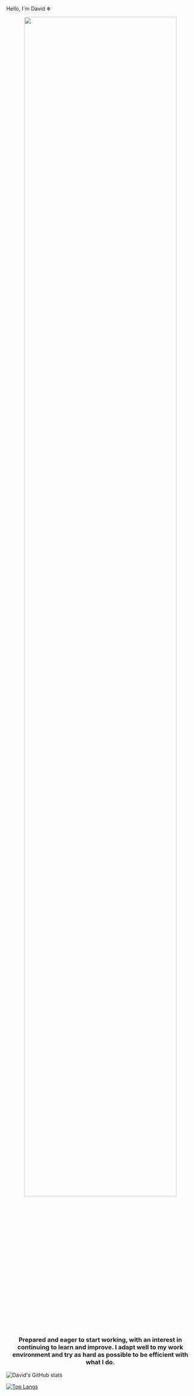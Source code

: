 Hello, I`m David ❄
<div align="center">
 <img width="90%" src="https://user-images.githubusercontent.com/57682619/125846331-49721166-6ca2-4b95-9d08-a6980260ed09.gif" style="border-radius: 30px !important" />
</div>

<h3 align="center">Prepared and eager to start working, with an interest in continuing to learn and improve. 
I adapt well to my work environment and try as hard as possible to be efficient with what I do.</h3>

![David's GitHub stats](https://github-readme-stats.vercel.app/api?username=daviidrf&show_icons=true&theme=tokyonight)

[![Top Langs](https://github-readme-stats.vercel.app/api/top-langs/?username=daviidrf&layout=compact&langs_count=5&theme=tokyonight)](https://github.com/daviidrf/github-readme-stats)

